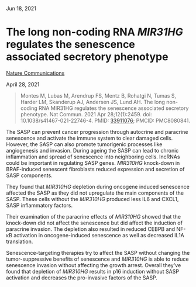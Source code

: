Jun 18, 2021

# The long non-coding RNA *MIR31HG* regulates the senescence associated secretory phenotype

[Nature Communications](https://doi.org/10.1038/s41467-021-22746-4)

April 28, 2021

> Montes M, Lubas M, Arendrup FS, Mentz B, Rohatgi N, Tumas S, Harder LM,
> Skanderup AJ, Andersen JS, Lund AH. The long non-coding RNA MIR31HG regulates
> the senescence associated secretory phenotype. Nat Commun. 2021 Apr
> 28;12(1):2459. doi: 10.1038/s41467-021-22746-4. PMID:
> [33911076](https://pubmed.ncbi.nlm.nih.gov/33911076); PMCID: PMC8080841.

The SASP can prevent cancer progression through autocrine and paracrine
senescence and activate the immune system to clear damaged cells. However, the
SASP can also promote tumorigenic processes like angiogenesis and invasion.
During ageing the SASP can lead to chronic inflammation and spread of senescence
into neighboring cells. lncRNAs could be important in regulating SASP genes.
*MIR310HG* knock-down in BRAF-induced senescent fibroblasts reduced expression
and secretion of SASP components.

They found that *MIR310HG* depletion during oncogene induced senescence affected
the SASP as they did not upregulate the main components of the SASP. These cells
without the *MIR310HG* produced less IL6 and CXCL1, SASP inflammatory factors.

Their examination of the paracrine effects of *MIR310HG* showed that the
knock-down did not affect the senescence but did affect the induction of
paracrine invasion. The depletion also resulted in reduced CEBPB and NF-κB
activation in oncogene-induced senescence as well as decreased IL1A translation.

Senescence-targeting therapies try to affect the SASP without changing the
tumor-suppressive benefits of senescence and *MIR310HG* is able to reduce
senescence invasion without affecting the growth arrest. Overall they've found
that depletion of *MIR310HG* results in p16 induction without SASP activation
and decreases the pro-invasive factors of the SASP.
